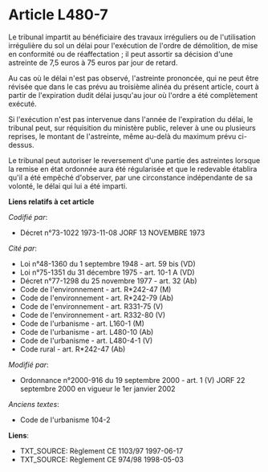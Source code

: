 # Article L480-7

Le tribunal impartit au bénéficiaire des travaux irréguliers ou de l'utilisation irrégulière du sol un délai pour l'exécution
de l'ordre de démolition, de mise en conformité ou de réaffectation ; il peut assortir sa décision d'une astreinte de  7,5
euros à 75 euros par jour de retard.

Au cas où le délai n'est pas observé, l'astreinte prononcée, qui ne peut être révisée que dans le cas prévu au troisième
alinéa du présent article, court à partir de l'expiration dudit délai jusqu'au jour où l'ordre a été complètement exécuté.

Si l'exécution n'est pas intervenue dans l'année de l'expiration du délai, le tribunal peut, sur réquisition du ministère
public, relever à une ou plusieurs reprises, le montant de l'astreinte, même au-delà du maximum prévu ci-dessus.

Le tribunal peut autoriser le reversement d'une partie des astreintes lorsque la remise en état ordonnée aura été régularisée
et que le redevable établira qu'il a été empêché d'observer, par une circonstance indépendante de sa volonté, le délai qui
lui a été imparti.

**Liens relatifs à cet article**

_Codifié par_:

  - Décret n°73-1022 1973-11-08 JORF 13 NOVEMBRE 1973

_Cité par_:

  - Loi n°48-1360 du 1 septembre 1948 - art. 59 bis (VD)
  - Loi n°75-1351 du 31 décembre 1975 - art. 10-1 A (VD)
  - Décret n°77-1298 du 25 novembre 1977 - art. 32 (Ab)
  - Code de l'environnement - art. R*242-47 (M)
  - Code de l'environnement - art. R*242-79 (Ab)
  - Code de l'environnement - art. R331-75 (V)
  - Code de l'environnement - art. R332-80 (V)
  - Code de l'urbanisme - art. L160-1 (M)
  - Code de l'urbanisme - art. L480-10 (Ab)
  - Code de l'urbanisme - art. L480-4-1 (V)
  - Code rural - art. R*242-47 (Ab)

_Modifié par_:

  - Ordonnance n°2000-916 du 19 septembre 2000 - art. 1 (V) JORF 22 septembre 2000 en vigueur le 1er janvier 2002

_Anciens textes_:

  - Code de l'urbanisme 104-2

**Liens**:

  - TXT_SOURCE: Règlement CE 1103/97 1997-06-17
  - TXT_SOURCE: Règlement CE 974/98 1998-05-03
